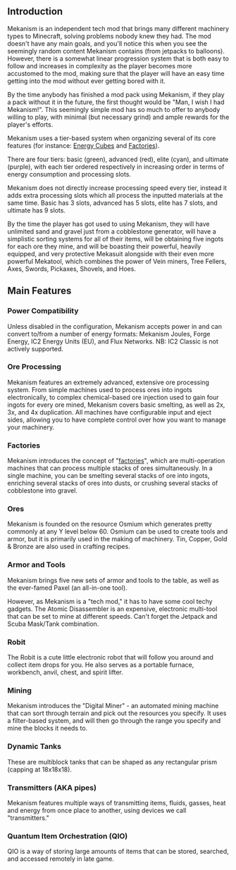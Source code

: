 ## Introduction

Mekanism is an independent tech mod that brings many different machinery types to Minecraft,
solving problems nobody knew they had. The mod doesn't have any main goals, and you'll notice this when you see the seemingly random content Mekanism contains (from jetpacks to balloons). However, there is a somewhat linear progression system that is both easy to follow and increases in complexity as the player becomes
more accustomed to the mod, making sure that the player will have an easy time getting into the mod without ever getting bored with it.

By the time anybody has finished a mod pack using Mekanism, if they play a pack without it in the future, the first thought would be "Man, I wish I had Mekanism!". This seemingly simple mod has so much to offer to anybody willing to play, with minimal (but necessary grind) and ample rewards for the player's efforts.

Mekanism uses a tier-based system when organizing several of its core features (for instance: [Energy Cubes](functional_blocks/energy_cube.md) and [Factories](functional_blocks/factories.md)).

There are four tiers: basic (green), advanced (red), elite (cyan), and ultimate (purple), with each tier ordered respectively in increasing order in terms of energy consumption and processing slots.

Mekanism does not directly increase processing speed every tier, instead it adds extra processing slots which all process the inputted materials at the same time. Basic has 3 slots, advanced has 5 slots, elite has 7 slots, and ultimate has 9 slots.

By the time the player has got used to using Mekanism, they will have unlimited sand and gravel just from a cobblestone generator, will have a simplistic sorting systems for all of their items, will be obtaining five ingots for each ore they mine, and will be boasting their powerful, heavily equipped, and very protective Mekasuit alongside with their even more powerful Mekatool, which combines the power of Vein miners, Tree Fellers, Axes, Swords, Pickaxes, Shovels, and Hoes.

## Main Features

### Power Compatibility

Unless disabled in the configuration, Mekanism accepts power in and can convert to/from a number of energy formats: Mekanism Joules, Forge Energy, IC2 Energy Units (EU), and Flux Networks. NB: IC2 Classic is not actively supported.

### Ore Processing

Mekanism features an extremely advanced, extensive ore processing system. From simple machines used to process ores into ingots electronically, to complex chemical-based ore injection used to gain four ingots for every ore mined, Mekanism covers basic smelting, as well as 2x, 3x, and 4x duplication.
All machines have configurable input and eject sides, allowing you to have complete control over how you want to manage your machinery.

### Factories

Mekanism introduces the concept of "[factories](functional_blocks/factories.md)", which are multi-operation machines that can process multiple stacks of ores simultaneously. In a single machine, you can be smelting several stacks of ore into ingots, enriching several stacks of ores into dusts, or crushing several stacks of cobblestone into gravel.

### Ores

Mekanism is founded on the resource Osmium which generates pretty commonly at any Y level below 60. Osmium can be used to create tools and armor, but it is primarily used in the making of machinery.
Tin, Copper, Gold & Bronze are also used in crafting recipes.

### Armor and Tools

Mekanism brings five new sets of armor and tools to the table, as well as the ever-famed Paxel (an all-in-one tool).

However, as Mekanism is a "tech mod," it has to have some cool techy gadgets. The Atomic Disassembler is an expensive, electronic multi-tool that can be set to mine at different speeds. Can't forget the Jetpack and Scuba Mask/Tank combination.

### Robit

The Robit is a cute little electronic robot that will follow you around and collect item drops for you. He also serves as a portable furnace, workbench, anvil, chest, and spirit lifter.

### Mining

Mekanism introduces the "Digital Miner" - an automated mining machine that can sort through terrain and pick out the resources you specify. It uses a filter-based system, and will then go through the range you specify and mine the blocks it needs to.

### Dynamic Tanks

These are multiblock tanks that can be shaped as any rectangular prism (capping at 18x18x18).

### Transmitters (AKA pipes)

Mekanism features multiple ways of transmitting items, fluids, gasses, heat and energy from once place to another, using devices we call "transmitters."

### Quantum Item Orchestration (QIO)

QIO is a way of storing large amounts of items that can be stored, searched, and accessed remotely in late game.